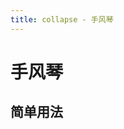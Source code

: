 ```yaml
---
title: collapse - 手风琴
---
```


# 手风琴

## 简单用法

<ClientOnly>
  <collapse-demos></collapse-demos>
</ClientOnly>

